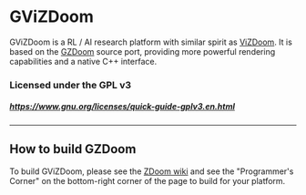 # GViZDoom

GViZDoom is a RL / AI research platform with similar spirit as [ViZDoom](https://github.com/Farama-Foundation/ViZDoom).
It is based on the [GZDoom](https://github.com/ZDoom/gzdoom) source port, providing more powerful rendering
capabilities and a native C++ interface.

### Licensed under the GPL v3
##### https://www.gnu.org/licenses/quick-guide-gplv3.en.html

---

## How to build GZDoom

To build GViZDoom, please see the [ZDoom wiki](https://zdoom.org/wiki/) and see the "Programmer's Corner" on the bottom-right corner of the page to build for your platform.
